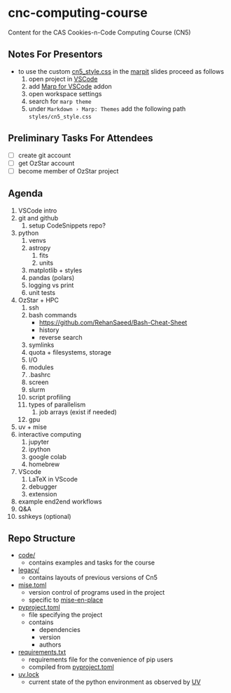# cnc-computing-course
Content for the CAS Cookies-n-Code Computing Course (CN5)

## Notes For Presentors
* to use the custom [cn5_style.css](./styles/cn5_style.css) in the [marpit](https://marpit.marp.app/) slides proceed as follows
    1. open project in [VSCode](https://code.visualstudio.com/)
    2. add [Marp for VSCode](https://marketplace.visualstudio.com/items?itemName=marp-team.marp-vscode) addon
    3. open workspace settings
    4. search for `marp theme`
    5. under `Markdown › Marp: Themes` add the following path `styles/cn5_style.css`

## Preliminary Tasks For Attendees
- [ ] create git account
- [ ] get OzStar account
- [ ] become member of OzStar project

## Agenda
1. VSCode intro
1. git and github
    1. setup CodeSnippets repo?
1. python
    1. venvs
    1. astropy
        1. fits
        1. units
    1. matplotlib + styles
    1. pandas (polars)
    1. logging vs print
    1. unit tests
1. OzStar + HPC
    1. ssh
    1. bash commands
        * https://github.com/RehanSaeed/Bash-Cheat-Sheet
        * history
        * reverse search
    1. symlinks
    1. quota + filesystems, storage
    1. I/O
    1. modules
    1. .bashrc
    1. screen
    1. slurm
    1. script profiling
    1. types of parallelism
        1. job arrays (exist if needed)
    1. gpu
1. uv + mise
1. interactive computing
    1. jupyter
    1. ipython
    1. google colab
    1. homebrew
1. VScode
    1. LaTeX in VScode
    1. debugger
    1. extension
1. example end2end workflows
1. Q&A
1. sshkeys (optional)

## Repo Structure
* [code/](./code/)
    * contains examples and tasks for the course
* [legacy/](./legacy/)
    * contains layouts of previous versions of Cn5
* [mise.toml](./mise.toml)
    * version control of programs used in the project
    * specific to [mise-en-place](https://mise.jdx.dev/)
* [pyproject.toml](./pyproject.toml)
    * file specifying the project
    * contains
        * dependencies
        * version
        * authors
* [requirements.txt](./reqirements.txt)
    * requirements file for the convenience of pip users
    * compiled from [pyproject.toml](./pyproject.toml)
* [uv.lock](./uv.lock)
    * current state of the python environment as observed by [UV](https://docs.astral.sh/uv/)